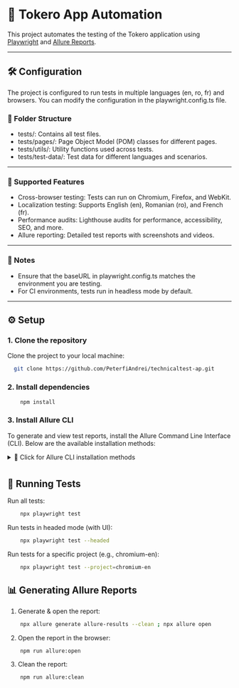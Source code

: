 # 🧪 Tokero App Automation

This project automates the testing of the Tokero application using [Playwright](https://playwright.dev/) and [Allure Reports](https://docs.qameta.io/allure/).

---

## 🛠 Configuration
The project is configured to run tests in multiple languages (en, ro, fr) and browsers. You can modify the configuration in the playwright.config.ts file.

### 📂 Folder Structure
* tests/: Contains all test files.
* tests/pages/: Page Object Model (POM) classes for different pages.
* tests/utils/: Utility functions used across tests.
* tests/test-data/: Test data for different languages and scenarios.
---

### 🧪 Supported Features
* Cross-browser testing: Tests can run on Chromium, Firefox, and WebKit.
* Localization testing: Supports English (en), Romanian (ro), and French (fr).
* Performance audits: Lighthouse audits for performance, accessibility, SEO, and more.
* Allure reporting: Detailed test reports with screenshots and videos.
---

### 📝 Notes
* Ensure that the baseURL in playwright.config.ts matches the environment you are testing.
* For CI environments, tests run in headless mode by default.

---

## ⚙️ Setup
### 1. Clone the repository
Clone the project to your local machine:
```bash
  git clone https://github.com/PeterfiAndrei/technicaltest-ap.git
```

### 2. Install dependencies
```bash
    npm install
```
### 3. Install Allure CLI
To generate and view test reports, install the Allure Command Line Interface (CLI). Below are the available installation methods:
<details> <summary>🔧 Click for Allure CLI installation methods</summary>
🟢 Method 1 – NPM (recommended)

```bash
    npm install -g allure-commandline --save-dev
```

🍏 Method 2 – Homebrew (for macOS)
```bash
    brew install allure
```
📦 Method 3 – Scoop (for Windows)
```bash
  scoop install allure
```
</details>

#
#
## 🚀 Running Tests
Run all tests:
```bash
    npx playwright test
```

Run tests in headed mode (with UI):
```bash
    npx playwright test --headed
```

Run tests for a specific project (e.g., chromium-en):
```bash
    npx playwright test --project=chromium-en
```


## 📊 Generating Allure Reports
1. Generate & open the report:
```bash
    npx allure generate allure-results --clean ; npx allure open
```
2. Open the report in the browser:
```bash
    npm run allure:open
```
3. Clean the report:
```bash
    npm run allure:clean